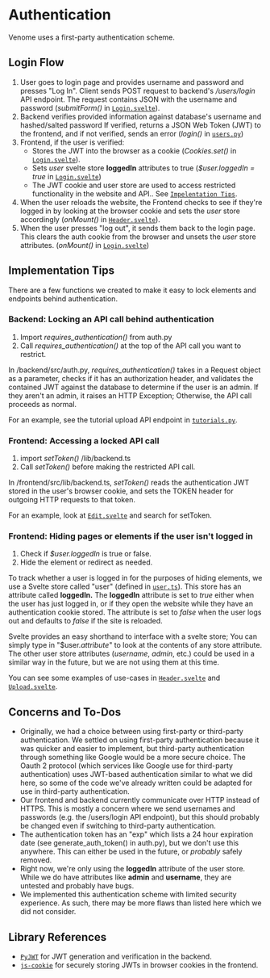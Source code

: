 ﻿# Authentication
Venome uses a first-party authentication scheme.

## Login Flow
1. User goes to login page and provides username and password and presses "Log In". Client sends POST request to backend's */users/login* API endpoint. The request contains JSON with the username and password (*submitForm()* in [`Login.svelte`](../frontend/src/routes/Login.svelte)).
2. Backend verifies provided information against database's username and hashed/salted password If verified, returns a JSON Web Token (JWT) to the frontend, and if not verified, sends an error (*login()* in [`users.py`](../backend/src/api/users.py))
3. Frontend, if the user is verified:
    * Stores the JWT into the browser as a cookie (*Cookies.set()* in [`Login.svelte`](../frontend/src/routes/Login.svelte)).
    * Sets *user* svelte store **loggedIn** attributes to true (*$user.loggedIn = true* in [`Login.svelte`](../frontend/src/routes/Login.svelte))
    * The JWT cookie and user store are used to access restricted functionality in the website and API.. See [`Impelentation Tips`](#implementation-tips).
4. When the user reloads the website, the Frontend checks to see if they're logged in by looking at the browser cookie and sets the *user* store accordingly (*onMount()* in [`Header.svelte`](../frontend/src/routes/Login.svelte)).
5. When the user presses "log out", it sends them back to the login page. This clears the auth cookie from the browser and unsets the *user* store attributes. (*onMount()* in [`Login.svelte`](../frontend/src/routes/Login.svelte))

## Implementation Tips
There are a few functions we created to make it easy to lock elements and endpoints behind authentication.

### Backend: Locking an API call behind authentication
1. Import *requires_authentication()* from auth.py
2. Call *requires_authentication()* at the top of the API call you want to restrict.

In /backend/src/auth.py, *requires_authentication()* takes in a Request object as a parameter, checks if it has an authorization header, and validates the contained JWT against the database to determine if the user  is an admin. If they aren't an admin, it raises an HTTP Exception; Otherwise, the API call proceeds as normal.

For an example, see the tutorial upload API endpoint in [`tutorials.py`](../backend/src/api/tutorials.py).

### Frontend: Accessing a locked API call
1. import *setToken()* /lib/backend.ts
2. Call *setToken()* before making the restricted API call.

In /frontend/src/lib/backend.ts, *setToken()* reads the authentication JWT stored in the user's browser cookie, and sets the TOKEN header for outgoing HTTP requests to that token.

For an example, look at [`Edit.svelte`](../frontend/src/routes/Edit.svelte) and search for setToken.

### Frontend: Hiding pages or elements if the user isn't logged in
1. Check if *$user.loggedIn* is true or false.
2. Hide the element or redirect as needed.

To track whether a user is logged in for the purposes of hiding elements, we use a Svelte store called "user" (defined in [`user.ts`](../frontend/stores/user.ts)). This store has an attribute called **loggedIn.** The **loggedIn** attribute is set to *true* either when the user has just logged in, or if they open the website while they have an authentication cookie stored. The attribute is set to *false* when the user logs out and defaults to *false* if the site is reloaded.

Svelte provides an easy shorthand to interface with a svelte store; You can simply type in "$user.*attribute*" to look at the contents of any store attribute. The other user store attributes (*username*, *admin*, etc.) could be used in a similar way in the future, but we are not using them at this time.

You can see some examples of use-cases in [`Header.svelte`](../frontend/src/lib/Header.svelte) and [`Upload.svelte`](../frontend/src/routes/Upload.svelte).

## Concerns and To-Dos
* Originally, we had a choice between using first-party or third-party authentication. We settled on using first-party authentication because it was quicker and easier to implement, but third-party authentication through something like Google would be a more secure choice. The Oauth 2 protocol (which services like Google use for third-party authentication) uses JWT-based authentication similar to what we did here, so some of the code we've already written could be adapted for use in third-party authentication.
* Our frontend and backend currently communicate over HTTP instead of HTTPS. This is mostly a concern where we send usernames and passwords (e.g. the /users/login API endpoint), but this should probably be changed even if switching to third-party authentication.
* The authentication token has an "exp" which lists a 24 hour expiration date (see generate_auth_token() in auth.py), but we don't use this anywhere. This can either be used in the future, or *probably* safely removed.
* Right now, we're only using the **loggedIn** attribute of the user store. While we do have attributes like **admin** and **username**, they are untested and probably have bugs.
* We implemented this authentication scheme with limited security experience. As such, there may be more flaws than listed here which we did not consider.

## Library References
* [`PyJWT`](https://github.com/jpadilla/pyjwt) for JWT generation and verification in the backend.
* [`js-cookie`](https://github.com/js-cookie/js-cookie) for securely storing JWTs in browser cookies in the frontend.